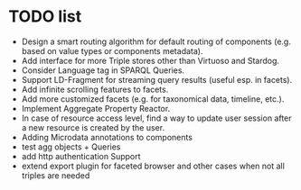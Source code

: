 # TODO list
- Design a smart routing algorithm for default routing of components (e.g. based on value types or components metadata).
- Add interface for more Triple stores other than Virtuoso and Stardog.
- Consider Language tag in SPARQL Queries.
- Support LD-Fragment for streaming query results (useful esp. in facets).
- Add infinite scrolling features to facets.
- Add more customized facets (e.g. for taxonomical data, timeline, etc.).
- Implement Aggregate Property Reactor.
- In case of resource access level, find a way to update user session after a new resource is created by the user.
- Adding Microdata annotations to components
- test agg objects + Queries
- add http authentication Support
- extend export plugin for faceted browser and other cases when not all triples are needed
